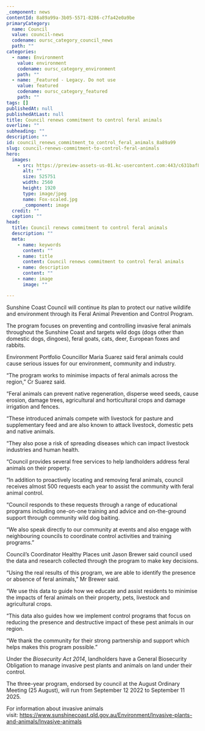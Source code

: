 ```yaml
---
_component: news
contentId: 8a89a99a-3b05-5571-8286-c7fa42e0a9be
primaryCategory:
  name: Council
  value: council-news
  codename: oursc_category_council_news
  path: ""
categories:
  - name: Environment
    value: environment
    codename: oursc_category_environment
    path: ""
  - name: _Featured - Legacy. Do not use
    value: featured
    codename: oursc_category_featured
    path: ""
tags: []
publishedAt: null
publishedAtLast: null
title: Council renews commitment to control feral animals
overline: ""
subheading: ""
description: ""
id: council_renews_commitment_to_control_feral_animals_8a89a99
slug: council-renews-commitment-to-control-feral-animals
hero:
  images:
    - src: https://preview-assets-us-01.kc-usercontent.com:443/c631baf8-1b46-001f-580c-d0001b68b4a8/32f4d2c9-fd7e-4f78-830c-039617ed9863/Fox-scaled.jpg
      alt: ""
      size: 525751
      width: 2560
      height: 1920
      type: image/jpeg
      name: Fox-scaled.jpg
      _component: image
  credit: ""
  caption: ""
head:
  title: Council renews commitment to control feral animals
  description: ""
  meta:
    - name: keywords
      content: ""
    - name: title
      content: Council renews commitment to control feral animals
    - name: description
      content: ""
    - name: image
      image: ""

---
```

Sunshine Coast Council will continue its plan to protect our native wildlife and environment through its Feral Animal Prevention and Control Program.

The program focuses on preventing and controlling invasive feral animals throughout the Sunshine Coast and targets wild dogs (dogs other than domestic dogs, dingoes), feral goats, cats, deer, European foxes and rabbits.

Environment Portfolio Councillor Maria Suarez said feral animals could cause serious issues for our environment, community and industry.

“The program works to minimise impacts of feral animals across the region,” Cr Suarez said. 

“Feral animals can prevent native regeneration, disperse weed seeds, cause erosion, damage trees, agricultural and horticultural crops and damage irrigation and fences.

“These introduced animals compete with livestock for pasture and supplementary feed and are also known to attack livestock, domestic pets and native animals.

“They also pose a risk of spreading diseases which can impact livestock industries and human health.

“Council provides several free services to help landholders address feral animals on their property.

“In addition to proactively locating and removing feral animals, council receives almost 500 requests each year to assist the community with feral animal control.

“Council responds to these requests through a range of educational programs including one-on-one training and advice and on-the-ground support through community wild dog baiting.

“We also speak directly to our community at events and also engage with neighbouring councils to coordinate control activities and training programs.”

Council’s Coordinator Healthy Places unit Jason Brewer said council used the data and research collected through the program to make key decisions.

“Using the real results of this program, we are able to identify the presence or absence of feral animals,” Mr Brewer said.

“We use this data to guide how we educate and assist residents to minimise the impacts of feral animals on their property, pets, livestock and agricultural crops.

“This data also guides how we implement control programs that focus on reducing the presence and destructive impact of these pest animals in our region.

“We thank the community for their strong partnership and support which helps makes this program possible.”

Under the *Biosecurity Act 2014*, landholders have a General Biosecurity Obligation to manage invasive pest plants and animals on land under their control.

The three-year program, endorsed by council at the August Ordinary Meeting (25 August), will run from September 12 2022 to September 11 2025.

For information about invasive animals visit: <https://www.sunshinecoast.qld.gov.au/Environment/Invasive-plants-and-animals/Invasive-animals>
